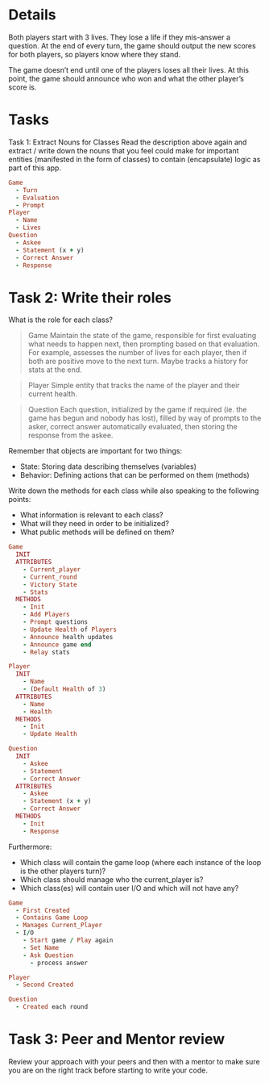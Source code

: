 # Details

Both players start with 3 lives. They lose a life if they mis-answer a question. At the end of every turn, the game should output the new scores for both players, so players know where they stand.

The game doesn’t end until one of the players loses all their lives. At this point, the game should announce who won and what the other player’s score is.

# Tasks

Task 1: Extract Nouns for Classes
Read the description above again and extract / write down the nouns that you feel could make for important entities (manifested in the form of classes) to contain (encapsulate) logic as part of this app.

```rb
Game
  - Turn
  - Evaluation
  - Prompt
Player
  - Name
  - Lives
Question
  - Askee
  - Statement (x + y)
  - Correct Answer
  - Response
```

# Task 2: Write their roles

What is the role for each class?

> Game
> Maintain the state of the game, responsible for first evaluating what needs to happen next, then prompting based on that evaluation. For example, assesses the number of lives for each player, then if both are positive move to the next turn. Maybe tracks a history for stats at the end.

> Player
> Simple entity that tracks the name of the player and their current health.

> Question
> Each question, initialized by the game if required (ie. the game has begun and nobody has lost), filled by way of prompts to the asker, correct answer automatically evaluated, then storing the response from the askee.

Remember that objects are important for two things:

- State: Storing data describing themselves (variables)
- Behavior: Defining actions that can be performed on them (methods)

Write down the methods for each class while also speaking to the following points:

- What information is relevant to each class?
- What will they need in order to be initialized?
- What public methods will be defined on them?

```rb
Game
  INIT
  ATTRIBUTES
    - Current_player
    - Current_round
    - Victory State
    - Stats
  METHODS
    - Init
    - Add Players
    - Prompt questions
    - Update Health of Players
    - Announce health updates
    - Announce game end
    - Relay stats
```

```rb
Player
  INIT
    - Name
    - (Default Health of 3)
  ATTRIBUTES
    - Name
    - Health
  METHODS
    - Init
    - Update Health
```

```rb
Question
  INIT
    - Askee
    - Statement
    - Correct Answer
  ATTRIBUTES
    - Askee
    - Statement (x + y)
    - Correct Answer
  METHODS
    - Init
    - Response
```

Furthermore:

- Which class will contain the game loop (where each instance of the loop is the other players turn)?
- Which class should manage who the current_player is?
- Which class(es) will contain user I/O and which will not have any?

```rb
Game
  - First Created
  - Contains Game Loop
  - Manages Current_Player
  - I/O
    - Start game / Play again
    - Set Name
    - Ask Question
      - process answer
```

```rb
Player
  - Second Created
```

```rb
Question
  - Created each round
```

# Task 3: Peer and Mentor review

Review your approach with your peers and then with a mentor to make sure you are on the right track before starting to write your code.
